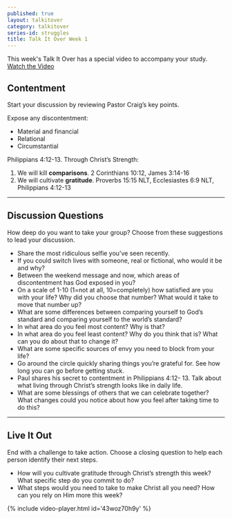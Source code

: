 ```yaml
---
published: true
layout: talkitover
category: talkitover
series-id: struggles
title: Talk It Over Week 1
---
```


<p class="lead">This week's Talk It Over has a special video to accompany your study. <a href="javascript:void(0);" data-video-player="43woz70h9y" class="action">Watch the Video <i class="icon icon-arrow"></i></a></p>

## Contentment
<p class="lead">Start your discussion by reviewing Pastor Craig’s key points.</p>

Expose any discontentment:

* Material and financial
* Relational
* Circumstantial

Philippians 4:12-13. Through Christ’s Strength:

1. We will kill **comparisons**. 2 Corinthians 10:12, James 3:14-16
2. We will cultivate **gratitude**. Proverbs 15:15 NLT, Ecclesiastes 6:9 NLT, Philippians 4:12-13

* * *

## Discussion Questions
<p class="lead">How deep do you want to take your group? Choose from these suggestions to lead your discussion.</p>

* Share the most ridiculous selfie you’ve seen recently.
* If you could switch lives with someone, real or fictional, who would it be and why?
* Between the weekend message and now, which areas of discontentment has God exposed in you?
* On a scale of 1-10 (1=not at all, 10=completely) how satisfied are you with your life? Why did you choose that number? What would it take to move that number up?
* What are some differences between comparing yourself to God’s standard and comparing yourself to the world’s standard?
* In what area do you feel most content? Why is that?
* In what area do you feel least content? Why do you think that is? What can you do about that to change it?
* What are some specific sources of envy you need to block from your life?
* Go around the circle quickly sharing things you’re grateful for. See how long you can go before getting stuck.
* Paul shares his secret to contentment in Philippians 4:12- 13. Talk about what living through Christ’s strength looks like in daily life.
* What are some blessings of others that we can celebrate together? What changes could you notice about how you feel after taking time to do this?

* * *

## Live It Out
<p class="lead">End with a challenge to take action. Choose a closing question to help each person identify their next steps.</p>

* How will you cultivate gratitude through Christ’s strength this week? What specific step do you commit to do?
* What steps would you need to take to make Christ all you need? How can you rely on Him more this week?

{% include video-player.html id='43woz70h9y' %}
